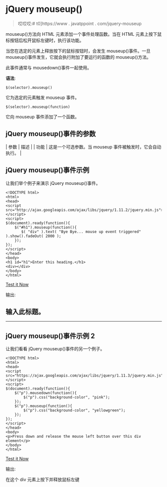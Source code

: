# jQuery mouseup()

> 哎哎哎:# t0]https://www . javatppoint . com/jquery-mouseup

mouseup()方法向 HTML 元素添加一个事件处理函数。当在 HTML 元素上按下鼠标按钮后松开鼠标左键时，执行该功能。

当您在选定的元素上释放按下的鼠标按钮时，会发生 mouseup()事件。一旦 mouseup()事件发生，它就会执行附加了要运行的函数的 mouseup()方法。

此事件通常与 mousedown()事件一起使用。

**语法**:

```
$(selector).mouseup()

```

它为选定的元素触发 mouseup 事件。

```
$(selector).mouseup(function)

```

它向 mouseup 事件添加了一个函数。

## jQuery mouseup()事件的参数

| 参数 | 描述 |
| 功能 | 这是一个可选参数。当 mouseup 事件被触发时，它会自动执行。 |

## jQuery mouseup()事件示例

让我们举个例子来演示 jQuery mouseup()事件。

```
<!DOCTYPE html>  
<html>  
<head>  
<script src="http://ajax.googleapis.com/ajax/libs/jquery/1.11.2/jquery.min.js"></script>  
<script>  
$(document).ready(function(){  
    $("#h1").mouseup(function(){  
       $( "div" ).text( "Bye Bye... mouse up event triggered" ).show().fadeOut( 2000 ); 
    });  
});  
</script>  
</head>  
<body>  
<h1 id="h1">Enter this heading.</h1> 
<div></div> 
</body>  
</html>  

```

[Test it Now](https://www.javatpoint.com/oprweb/test.jsp?filename=jquerymouseup1)

输出:

## 输入此标题。

* * *

## jQuery mouseup()事件示例 2

让我们看看 jQuery mouseup()事件的另一个例子。

```
<!DOCTYPE html>
<html>
<head>
<script src="https://ajax.googleapis.com/ajax/libs/jquery/1.11.3/jquery.min.js"></script>
<script>
$(document).ready(function(){
    $("p").mousedown(function(){
        $("p").css("background-color", "pink");
    });
    $("p").mouseup(function(){
        $("p").css("background-color", "yellowgreen");
    });
});
</script>
</head>
<body>
<p>Press down and release the mouse left button over this div element</p>
</body>
</html>

```

[Test it Now](https://www.javatpoint.com/oprweb/test.jsp?filename=jquerymouseup2)

输出:

在这个 div 元素上按下并释放鼠标左键